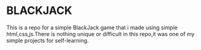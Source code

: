 # BLACKJACK
This is a repo for a simple BlackJack game that i made using simple html,css,js.There is nothing unique or difficult in this repo,it was one of my simple projects for self-learning.
